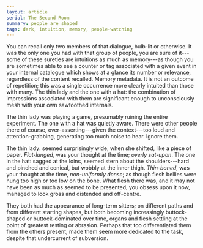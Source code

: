```yaml
---
layout: article
serial: The Second Room
summary: people are shaped
tags: dark, intuition, memory, people-watching
---
```


You can recall only two members of that dialogue, bulb-lit or otherwise. It was the only one you had with that group of people, you are sure of it---some of these sureties are intuitions as much as memory---as though you are sometimes able to see a counter or tag associated with a given event in your internal catalogue which shows at a glance its number or relevance, regardless of the content recalled. Memory metadata. It is not an outcome of repetition; this was a single occurrence more clearly intuited than those with many. The thin lady and the one with a hat: the combination of impressions associated with them are significant enough to unconsciously mesh with your own sawtoothed internals.

The thin lady was playing a game, presumably ruining the entire experiment. The one with a hat was quietly aware. There were other people there of course, over-asserting---given the context---too loud and attention-grabbing, generating too much noise to hear. Ignore them.  

The thin lady: seemed surprisingly wide, when she shifted, like a piece of paper. _Flat-lunged_, was your thought at the time; _overly sat-upon_. The one in the hat: sagged at the loins, seemed stern about the shoulders---hard and pinched and conical, but wobbly at the inner thigh. _Thin-boned_, was your thought at the time, _non-uniformly dense_; as though flesh bellies were hung too high or too low on the bone.  What flesh there was, and it may not have been as much as seemed to be presented, you obsess upon it now, managed to look gross and  distended and off-centre.

They both had the appearance of long-term sitters; on different paths and from different starting shapes, but both becoming increasingly buttock-shaped or buttock-dominated over time, organs and flesh settling at the point of greatest resting or abrasion. Perhaps that too differentiated them from the others present, made them seem more dedicated to the task, despite that undercurrent of subversion. 
